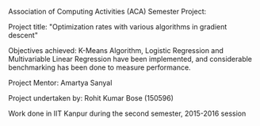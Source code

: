 Association of Computing Activities (ACA) Semester Project:

Project title: "Optimization rates with various algorithms in gradient descent"

Objectives achieved: K-Means Algorithm, Logistic Regression and Multivariable Linear Regression have been implemented, and considerable benchmarking has been done to measure performance.

Project Mentor: Amartya Sanyal

Project undertaken by: Rohit Kumar Bose (150596)

Work done in IIT Kanpur during the second semester, 2015-2016 session
